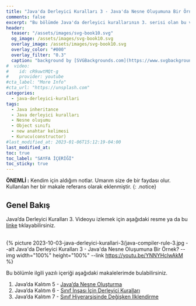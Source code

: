 ```yaml
---
title: "Java'da Derleyici Kuralları 3 - Java'da Nesne Oluşumuna Bir Örnek?"
comments: false
excerpt: "Bu bölümde Java'da derleyici kurallarının 3. serisi olan bu videoda, java'da nesne oluşumunu bir örnek üzerinde anlatmaya çalıştım."
header:
  teaser: "/assets/images/svg-book10.svg"
  og_image: /assets/images/svg-book10.svg
  overlay_image: /assets/images/svg-book10.svg
  overlay_color: "#000"
  overlay_filter: "0.3"
  caption: "background by [SVGBackgrounds.com](https://www.svgbackgrounds.com/)"
#  video:
#    id: cR9uwtMQt-g
#    provider: youtube
#cta_label: "More Info"
#cta_url: "https://unsplash.com"
categories:
  - java-derleyici-kurallari
tags:
  - Java inheritance
  - Java derleyici kuralları
  - Nesne oluşumu
  - Object sınıfı
  - new anahtar kelimesi
  - Kurucu(constructor)
#last_modified_at: 2023-01-06T15:12:19-04:00
last_modified_at:
toc: true
toc_label: "SAYFA İÇERİĞİ"
toc_sticky: true
---
```


**ÖNEMLİ :** Kendim için aldığım notlar. Umarım size de bir faydası olur. Kullanılan her bir makale referans olarak eklenmiştir.
{: .notice}

## Genel Bakış
Java’da Derleyici Kuralları 3. Videoyu izlemek için aşağıdaki resme ya da bu [linke](https://youtu.be/YNNYHclwAkM) tıklayabilirsiniz.

<br/>{% picture 2023-10-03-java-derleyici-kurallari-3/java-compiler-rule-3.jpg --alt Java'da Derleyici Kuralları 3 - Java'da Nesne Oluşumuna Bir Örnek? --img width="100%" height="100%" --link https://youtu.be/YNNYHclwAkM %}<br/>

Bu bölümle ilgili yazılı içeriği aşağıdaki makalelerimde bulabilirsiniz.

1. Java’da Kalıtım 5 - [Java’da Nesne Oluşturma](/java-kalitim-polimorfizm/Java-inheritance5/)
2. Java’da Kalıtım 6 - [Sınıf İnşası İçin Derleyici Kuralları](/java-kalitim-polimorfizm/Java-inheritance6/)
3. Java’da Kalıtım 7 - [Sınıf Hiyerarşisinde Değişken İlklendirme](/java-kalitim-polimorfizm/Java-inheritance7/)
